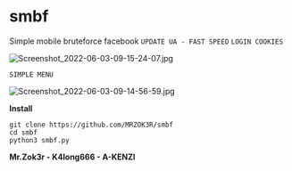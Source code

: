 # smbf
Simple mobile bruteforce facebook
`UPDATE UA - FAST SPEED`
`LOGIN COOKIES`

![Screenshot_2022-06-03-09-15-24-07.jpg](https://user-images.githubusercontent.com/96907156/171779989-6ad27da4-f1dc-4f20-a3da-fb392a9eb96e.jpg)

`SIMPLE MENU`

![Screenshot_2022-06-03-09-14-56-59.jpg](https://user-images.githubusercontent.com/96907156/171780065-c92fc7d2-7a6f-4314-aa74-debe00ba0539.jpg)


**Install**
```
git clone https://github.com/MRZOK3R/smbf
cd smbf
python3 smbf.py
```

**Mr.Zok3r - K4long666 - A-KENZI**
